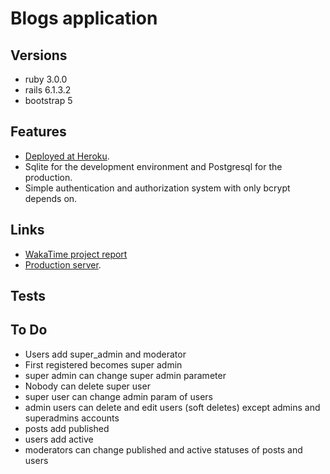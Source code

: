 # Blogs application
## Versions

- ruby 3.0.0
- rails 6.1.3.2
- bootstrap 5

## Features

- [Deployed at Heroku](https://bmdonego.herokuapp.com/).
- Sqlite for the development environment and Postgresql for the production.
- Simple authentication and authorization system with only bcrypt depends on.

## Links

- [WakaTime project report](https://wakatime.com/@AnimalInstinct/projects/jauhcwwvqu?start=2021-05-30&end=2021-06-05)
- [Production server](https://bmdonego.herokuapp.com/).

## Tests

## To Do
- Users add super_admin and moderator
- First registered becomes super admin
- super admin can change super admin parameter
- Nobody can delete super user
- super user can change admin param of users
- admin users can delete and edit users (soft deletes) except admins and superadmins accounts
- posts add published
- users add active
- moderators can change published and active statuses of posts and users